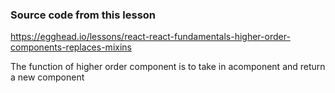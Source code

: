 ### Source code from this lesson
https://egghead.io/lessons/react-react-fundamentals-higher-order-components-replaces-mixins

The function of higher order component is to take in acomponent and return a new component




